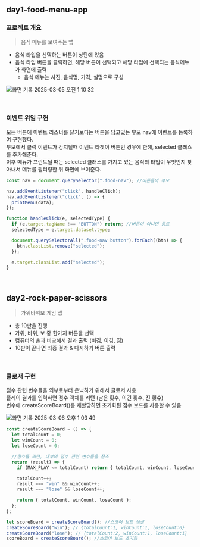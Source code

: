 ## day1-food-menu-app

### 프로젝트 개요

> 음식 메뉴를 보여주는 앱

- 음식 타입을 선택하는 버튼이 상단에 있음
- 음식 타입 버튼을 클릭하면, 해당 버튼이 선택되고 해당 타입에 선택되는 음식메뉴가 화면에 출력
  - 음식 메뉴는 사진, 음식명, 가격, 설명으로 구성

![화면 기록 2025-03-05 오전 1 10 32](https://github.com/user-attachments/assets/d16e1939-bf40-42e0-a017-407b64e73068)

<br>

### 이벤트 위임 구현

모든 버튼에 이벤트 리스너를 달기보다는 버튼을 담고있는 부모 nav에 이벤트를 등록하여 구현했다.  
부모에서 클릭 이벤트가 감지될때 이벤트 타겟이 버튼인 경우에 한해, selected 클래스를 추가해준다.  
이후 메뉴가 프린트될 때는 selected 클래스를 가지고 있는 음식의 타입이 무엇인지 찾아내서 메뉴를 필터링한 뒤 화면에 보여준다.

```javascript
const nav = document.querySelector(".food-nav"); //버튼들의 부모

nav.addEventListener("click", handleClick);
nav.addEventListener("click", () => {
  printMenu(data);
});
```

```javascript
function handleClick(e, selectedType) {
  if (e.target.tagName !== "BUTTON") return; //버튼이 아니면 종료
  selectedType = e.target.dataset.type;

  document.querySelectorAll(".food-nav button").forEach((btn) => {
    btn.classList.remove("selected");
  });

  e.target.classList.add("selected");
}
```

<br>

## day2-rock-paper-scissors

> 가위바위보 게임 앱

- 총 10판을 진행
- 가위, 바위, 보 중 한가지 버튼을 선택
- 컴퓨터의 손과 비교해서 결과 출력 (비김, 이김, 짐)
- 10판이 끝나면 최종 결과 & 다시하기 버튼 출력

<br>

### 클로저 구현

점수 관련 변수들을 외부로부터 은닉하기 위해서 클로저 사용  
플레이 결과를 입력하면 점수 객체를 리턴 (남은 횟수, 이긴 횟수, 진 횟수)  
변수에 createScoreBoard()를 재할당하면 초기화된 점수 보드를 사용할 수 있음

![화면 기록 2025-03-06 오후 1 03 49](https://github.com/user-attachments/assets/94b5be85-eb0d-45d8-9706-e0ccf70b7da7)

```javascript
const createScoreBoard = () => {
  let totalCount = 0;
  let winCount = 0;
  let loseCount = 0;

  //함수를 리턴, 내부의 점수 관련 변수들을 참조
  return (result) => {
    if (MAX_PLAY <= totalCount) return { totalCount, winCount, loseCount };

    totalCount++;
    result === "win" && winCount++;
    result === "lose" && loseCount++;

    return { totalCount, winCount, loseCount };
  };
};

let scoreBoard = createScoreBoard(); //스코어 보드 생성
createScoreBoard("win"); // {totalCount:1, winCount:1, loseCount:0}
createScoreBoard("lose"); // {totalCount:2, winCount:1, loseCount:1}
scoreBoard = createScoreBoard(); //스코어 보드 초기화
```
